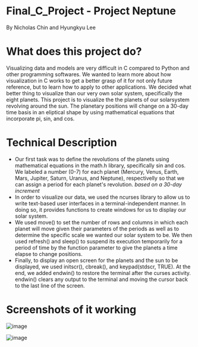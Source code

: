 # Final_C_Project - Project Neptune
By Nicholas Chin and Hyungkyu Lee

# What does this project do?
Visualizing data and models are very difficult in C compared to Python and other programming softwares. We wanted to learn more about how visualization in C works to get a better grasp of it for not only future reference, but to learn how to apply to other applications. We decided what better thing to visualize than our very own solar system, specifically the eight planets. This project is to visualize the the planets of our solarsystem revolving around the sun. The planetary positions will change on a 30-day time basis in an eliptical shape by using mathematical equations that incorporate pi, sin, and cos.

# Technical Description
- Our first task was to define the revolutions of the planets using mathematical equations in the math.h library, specifically sin and cos. We labeled a number (0-7) for each planet (Mercury, Venus, Earth, Mars, Jupiter, Saturn, Uranus, and Neptune), respectivelly so that we can assign a period for each planet's revolution. *based on a 30-day increment*
- In order to visualize our data, we used the ncurses library to allow us to write text-based user interfaces in a terminal-independent manner. In doing so, it provides functions to create windows for us to display our solar system. 
- We used move() to set the number of rows and columns in which each planet will move given their parameters of the periods as well as to determine the specific scale we wanted our solar system to be. We then used refresh() and sleep() to suspend its execution temporarily for a period of time by the function parameter to give the planets a time elapse to change positions.
- Finally, to display an open screen for the planets and the sun to be displayed, we used initscr(), cbreak(), and keypad(stdscr, TRUE). At the end, we added endwin() to restore the terminal after the curses activity. endwin() clears any output to the terminal and moving the cursor back to the last line of the screen.

# Screenshots of it working
![image](https://user-images.githubusercontent.com/91165100/146628859-aa3973ac-bb31-4afa-adf0-f4399ab1d0b5.png)

![image](https://user-images.githubusercontent.com/91165100/146628866-9b6fac19-6d16-42b7-b91e-4923f05478c7.png)
